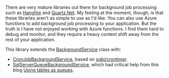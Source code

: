 There are very mature libraries out there for background job processing such as [Hangfire](https://www.hangfire.io/) and [Quartz.Net](https://www.quartz-scheduler.net/). My feeling at the moment, though, is that these libraries aren't as simple to use as I'd like. You can also use Azure functions to add background job processing to your application. But the truth is I have not enjoyed working with Azure functions. I find them hard to debug and monitor, and they require a heavy context shift away from the rest of your application.

This library extends the [BackgroundService](https://learn.microsoft.com/en-us/aspnet/core/fundamentals/host/hosted-services?view=aspnetcore-7.0&tabs=visual-studio#backgroundservice-base-class) class with:

- [CronJobBackgroundService](https://github.com/adamfoneil/BackgroundService.Extensions/blob/master/BackgroundService.Extensions/CronJobBackgroundService.cs), based on [sgbj/crontimer](https://github.com/sgbj/crontimer).
- [SqlServerQueueBackgroundService](https://github.com/adamfoneil/BackgroundService.Extensions/blob/master/BackgroundService.Extensions/SqlServerQueueBackgroundService.cs), which had critical help from this blog [Using tables as queues](http://rusanu.com/2010/03/26/using-tables-as-queues/).
